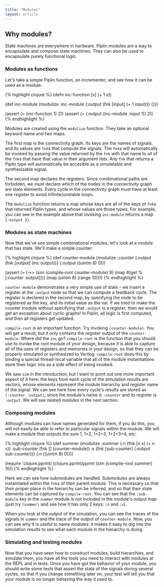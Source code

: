 ```yaml
---
title: "Modules"
layout: article
---
```

## Why modules?

State machines are everywhere in hardware. Piplin modules are a way to encapsulate and compose state machines. They can also be used to encapsulate purely functional logic.

### Modules as functions

Let's take a simple Piplin function, an incrementer, and see how it can be used as a module:

{% highlight clojure %}
(defn inc-function [x] (+ 1 x))

(def inc-module (modulize :inc-module {:output (fnk [input] (+ 1 input))} {}))

(assert (= (inc-function 1) 2))
(assert (= (:output (inc-module :input 1)) 2))
{% endhighlight %}

Modules are created using the `modulize` function. They take an optional keyword name and two maps.

The first map is the connectivity graph. Its keys are the names of signals, and its values are `fnk`s that compute the signals. The `fnk`s will automatically be invoked by passing the value returned by the `fnk` with that name to all of the `fnk`s that have that value in their argument lists. Any `fnk` that returns a Piplin type will automatically be accesible as a simulatable and synthesizable signal.

The second map declares the registers. Since combinational paths are forbidden, we must declare which of the nodes in the connectivity graph are state elements. Every cycle in the connectivity graph must have at least one register to avoid infinite/unstable loops.

The `modulize` function returns a map whose keys are all of the keys of `fnk`s that returned Piplin types, and whose values are those types. For example, you can see in the example above that invoking `inc-module` returns a map `{:output 2}`.

### Modules as state machines

Now that we've see simple combinational modules, let's look at a module that has state. We'll make a simple counter:

{% highlight clojure %}
(def counter-module
  (modulize :counter
    {:output (fnk [output] (inc output))}
    {:output ((uintm 8) 0)))

(assert (= (->> (sim (compile-root counter-module) 9)
                (map #(get % [:counter :output])))
           (map (uintm 8) (range 10))))
{% endhighlight %}

`counter-module` demonstrates a very simple use of state - we insert a register at the `:output` node so that we can compute a feedback cycle. The register is declared in the second map, by specifying the node to be registered as the key, and its initial value as the val. If we tried to make the counter module without specifying that `:output` is a register, then we would get an exception about cyclic graphs! In Piplin, all logic is first computed, and then all registers get updated.

`compile-root` is an important function. Try invoking `(counter-module)`. You will get a result, but it only contains the register output of the `counter-module`. Where did the `inc` go? `compile-root` is the function that you should use to invoke the root module of your design, because it is able to capture all of the uses of registers and memories in your design, so that they can be properly simulated or synthesized to Verilog. `compile-root` does this by binding a special thread-local variable that all of the module instantiations store their logic into as a side effect of being invoked.

We saw `sim` in the introduction, but I want to point out one more important aspect of it here: the keys from each cycle of the simulation results are vectors, whose elements represent the module hierarchy and register name of the signal. We can see here how every cycle's results are stored as `[:counter :output]`, since the module's name is `:counter` and its register is `:output`. We will see nested modules in the next section.

### Composing modules

Although modules can have names generated for them, if you do this, you will not easily be able to refer to particular signals within the module. We will make a module that outputs the sum 1, 1+2, 1+2+3, 1+2+3+4, etc:

{% highlight clojure %}
(def summer
  (modulize :summer
    {:n (fnk [n x] (+ n x))
     :sub-counter (fnk []
                    (counter-module))
     :x (fnk [sub-counter]
          (:output sub-counter))}
    {:n ((uintm 8) 0)}))

(require 'clojure.pprint)
(clojure.pprint/pprint
  (sim (compile-root summer) 10))
{% endhighlight %}

Here we can see how submodules are handled. Submodules are always instantiated within the `fnk`s of their parent module. This is necessary so that their proper place in the hierarchy can be inferred, and so that their state elements can be captured by `compile-root`. You can see that the `:sub-module` key in the `summer` module is not included in the module's output map (just try `(summer)` and see how it has only 2 keys: `:n` and `:x`).

When you look at the output of the simulation, you can see the traces of the signals in `summer` and the trace of the output of `counter-module`. Now, you can see why it is useful to name modules: it makes it easy to dig into the simulation results to see what each module in the hierarchy is doing.

### Simulating and testing modules

Now that you have seen how to construct modules, build hierarchies, and simulate them, you have all the tools you need to interact with modules at the REPL and in tests. Once you have got the behavior of your module, you should write some tests that assert the state of the signals during several cycles, so that if you change something later on, your test will tell you that your module is no longer behaving the way it used to.
